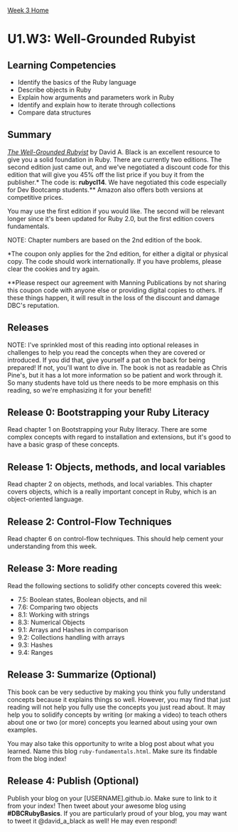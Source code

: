 [Week 3 Home](../../)

# U1.W3: Well-Grounded Rubyist

## Learning Competencies
- Identify the basics of the Ruby language
- Describe objects in Ruby
- Explain how arguments and parameters work in Ruby
- Identify and explain how to iterate through collections
- Compare data structures

## Summary
[*The Well-Grounded Rubyist*](http://www.manning.com/black3/) by David A. Black is an excellent resource to give you a solid foundation in Ruby. There are currently two editions. The second edition just came out, and we've negotiated a discount code for this edition that will give you 45% off the list price if you buy it from the publisher.* The code is: **rubycl14**. We have negotiated this code especially for Dev Bootcamp students.** Amazon also offers both versions at competitive prices.

You may use the first edition if you would like. The second will be relevant longer since it's been updated for Ruby 2.0, but the first edition covers fundamentals.

NOTE: Chapter numbers are based on the 2nd edition of the book.

*The coupon only applies for the 2nd edition, for either a digital or physical copy. The code should work internationally. If you have problems, please clear the cookies and try again.

**Please respect our agreement with Manning Publications by not sharing this coupon code with anyone else or providing digital copies to others. If these things happen, it will result in the loss of the discount and damage DBC's reputation.

## Releases

NOTE: I've sprinkled most of this reading into optional releases in challenges to help you read the concepts when they are covered or introduced. If you did that, give yourself a pat on the back for being prepared! If not, you'll want to dive in. The book is not as readable as Chris Pine's, but it has a lot more information so be patient and work through it. So many students have told us there needs to be more emphasis on this reading, so we're emphasizing it for your benefit!

## Release 0: Bootstrapping your Ruby Literacy
Read chapter 1 on Bootstrapping your Ruby literacy. There are some complex concepts with regard to installation and extensions, but it's good to have a basic grasp of these concepts.

## Release 1: Objects, methods, and local variables
Read chapter 2 on objects, methods, and local variables. This chapter covers objects, which is a really important concept in Ruby, which is an object-oriented language.


## Release 2: Control-Flow Techniques
Read chapter 6 on control-flow techniques. This should help cement your understanding from this week.

## Release 3: More reading
Read the following sections to solidify other concepts covered this week:
- 7.5: Boolean states, Boolean objects, and nil
- 7.6: Comparing two objects
- 8.1: Working with strings
- 8.3: Numerical Objects
- 9.1: Arrays and Hashes in comparison
- 9.2: Collections handling with arrays
- 9.3: Hashes
- 9.4: Ranges

## Release 3: Summarize (Optional)
This book can be very seductive by making you think you fully understand concepts because it explains things so well. However, you may find that just reading will not help you fully use the concepts you just read about. It may help you to solidify concepts by writing (or making a video) to teach others about one or two (or more) concepts you learned about using your own examples.

You may also take this opportunity to write a blog post about what you learned. Name this blog `ruby-fundamentals.html`. Make sure its findable from the blog index!

## Release 4: Publish (Optional)
Publish your blog on your [USERNAME].github.io. Make sure to link to it from your index! Then tweet about your awesome blog using **#DBCRubyBasics**. If you are particularly proud of your blog, you may want to tweet it @david_a_black as well! He may even respond!
